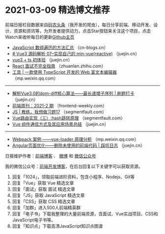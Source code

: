 # 2021-03-09 精选博文推荐

前端日报栏目数据来自[码农头条](https://toutiao.qdkfweb.cn/)（我开发的爬虫），每日分享前端、移动开发、设计、资源和资讯等，为开发者提供动力，点击Star按钮来关注这个项目，点击Watch来收听每日的更新[Github主页](https://github.com/kujian/frontendDaily)
* [JavaScript 数组遍历的方法汇总](https://cn-blogs.cn/archives/9583.html) （cn-blogs.cn）
* [# Vue3 源码解析 07&#8211;实现自己的 min-vue(reactive)](https://juejin.cn/post/6937207840230768676) （juejin.cn）
* [vue3 + ts 初体验](https://juejin.cn/post/6937193963405180936) （juejin.cn）
* [React 面试不完全指南](https://zhuanlan.zhihu.com/p/354917996) （zhuanlan.zhihu.com）
* [工具 | 一款使用 TypeScript 开发的 Web 富文本编辑器](https://mp.weixin.qq.com/s/ZakeG9Ve2u6x5kd2dBaWoQ) （mp.weixin.qq.com）

***
* [解析Vue3.0的dom-diff核心算法——最长递增子序列 | 刷题打卡](https://juejin.cn/post/6937243374453784613) （juejin.cn）
* [前端周刊：2021-2 期](https://frontend-weekly.com/2021/phase-2.html) （frontend-weekly.com）
* [JS | 教练，我想做习题17](https://segmentfault.com/a/1190000039369684) （segmentfault.com）
* [Vue路由实现（三）:hash跳转原理](https://segmentfault.com/a/1190000039369103) （segmentfault.com）
* [Vue 组件通信方式及其应用场景总结](https://juejin.cn/post/6937242929819975687) （juejin.cn）

***
* [Webpack 案例 ——vue-loader 原理分析](https://mp.weixin.qq.com/s?__biz=Mzg2ODQ1OTExOA==&mid=2247487730&idx=1&sn=0678ba3acebfd67ce4e31128d313c89b) （mp.weixin.qq.com）
* [Angular页面优化——删除未使用的前端代码 | 踩坑日志](https://juejin.cn/post/6937223406035140616) （juejin.cn）

日报维护作者：[前端博客](https://qdkfweb.cn/) 、 [微博](http://weibo.com/kujian) 和 [微信公众号](https://open.weixin.qq.com/qr/code?username=caibaojian_com)

我的微信公众号：[前端开发博客](https://open.weixin.qq.com/qr/code?username=caibaojian_com)，在后台回复以下关键字可以获取资源。

1. 回复「1024」，领取前端进阶资料，包含小程序、Nodejs、Git等
2. 回复「Vue」获取 Vue 精选文章
3. 回复「面试」获取 面试 精选文章
4. 回复「JS」获取 JavaScript 精选文章
5. 回复「CSS」获取 CSS 精选文章
6. 回复「加群」进入500人前端精英群
7. 回复「电子书」下载我整理的大量前端资源，含面试、Vue实战项目、CSS和JavaScript电子书等。
8. 回复「知识点」下载高清JavaScript知识点图谱